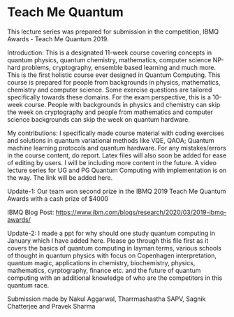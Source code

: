 # Teach Me Quantum
This lecture series was prepared for submission in the competition, IBMQ Awards - Teach Me Quantum 2019. 

Introduction:
This is a designated 11-week course covering concepts in quantum physics, quantum chemistry, mathematics, computer science NP-hard problems, 
cryptography, ensemble based learning and much more. This is the first holistic course ever designed in Quantum Computing. 
This course is prepared for people from backgrounds in physics, mathematics, chemistry and computer science. 
Some exercise questions are tailored specifically towards these domains. For the exam perspective, this is a 10-week course. 
People with backgrounds in physics and chemistry can skip the week on cryptography and people from mathematics and computer science backgrounds 
can skip the week on quantum hardware.    

My contributions: I specifically made course material with coding exercises and solutions in quantum variational methods like VQE, QAOA; Quantum machine learning protocols and quantum hardware. For any mistakes/errors in the course content, do report. Latex files will also soon be added for ease of editing by users. I will be including more content in the future. A video lecture series for UG and PG Quantum Computing with implementation is on the way. The link will be added here. 

Update-1: Our team won second prize in the IBMQ 2019 Teach Me Quantum Awards with a cash prize of $4000

IBMQ Blog Post: https://www.ibm.com/blogs/research/2020/03/2019-ibmq-awards/

Update-2: I made a ppt for why should one study quantum computing in January which I have added here. Please go through this file first as it covers the basics of quantum computing in layman terms, various schools of thought in quantum physics with focus on Copenhagen interpretation, quantum magic, applications in chemistry, biochemistry, physics, mathematics, cyrptography, finance etc. and the future of quantum computing with an additional knowledge of who are the competitors in this quantum race. 


Submission made by Nakul Aggarwal, Tharrmashastha SAPV, Sagnik Chatterjee and Pravek Sharma
